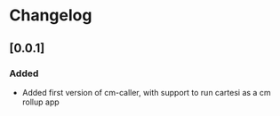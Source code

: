 # Changelog

## [0.0.1]

### Added

- Added first version of cm-caller, with support to run cartesi as a cm rollup app